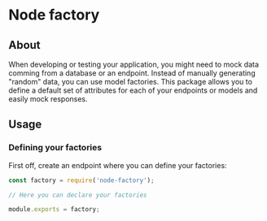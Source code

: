 # Node factory

## About

When developing or testing your application, you might need to mock data comming from a database or an endpoint. Instead of manually generating "random" data, you can use model factories. This package allows you to define a default set of attributes for each of your endpoints or models and easily mock responses.

## Usage

### Defining your factories

First off, create an endpoint where you can define your factories:

```js
const factory = require('node-factory');

// Here you can declare your factories

module.exports = factory;
```

